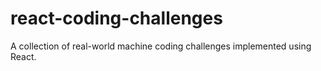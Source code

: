 # react-coding-challenges
A collection of real-world machine coding challenges implemented using React.
